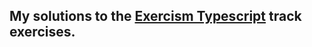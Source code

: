 ## My solutions to the [Exercism Typescript](https://exercism.io/my/tracks/typescript) track exercises.
